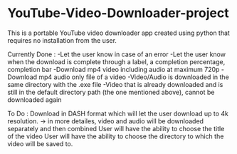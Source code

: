 # YouTube-Video-Downloader-project
This is a portable YouTube video downloader app created using python that requires no installation from the user.

Currently Done :
-Let the user know in case of an error
-Let the user know when the download is complete through a label, a completion percentage, completion bar
-Download mp4 video including audio at maximum 720p
-Download mp4 audio only file of a video
-Video/Audio is downloaded in the same directory with the .exe file
-Video that is already downloaded and is still in the default directory path (the one mentioned above), cannot be downloaded again


To Do :
Download in DASH format which will let the user download up to 4k resolution.
   -> in more detailes, video and audio will be downloaded separately and then combined
User will have the ability to choose the title of the video
User will have the ability to choose the directory to which the video will be saved to.
